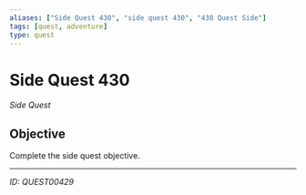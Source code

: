 ```yaml
---
aliases: ["Side Quest 430", "side quest 430", "430 Quest Side"]
tags: [quest, adventure]
type: quest
---
```


# Side Quest 430

*Side Quest*

## Objective
Complete the side quest objective.

---
*ID: QUEST00429*